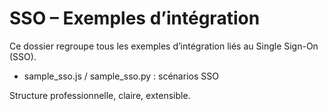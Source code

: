 # SSO – Exemples d’intégration

Ce dossier regroupe tous les exemples d’intégration liés au Single Sign-On (SSO).

- sample_sso.js / sample_sso.py : scénarios SSO

Structure professionnelle, claire, extensible.
